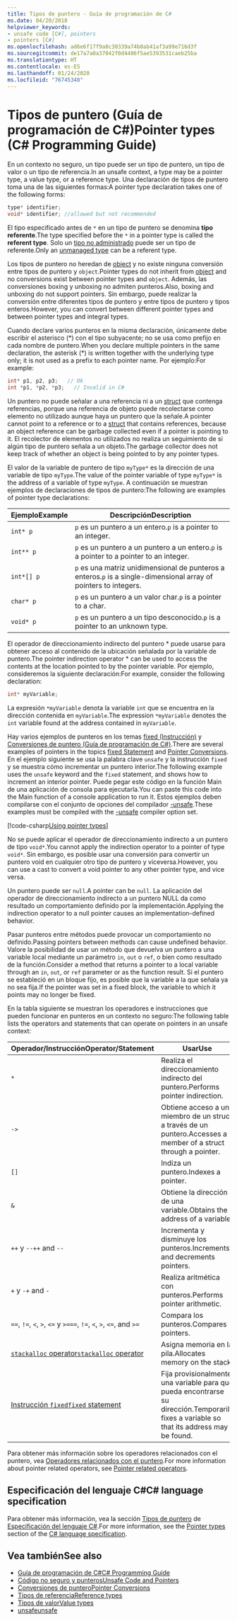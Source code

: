 ```yaml
---
title: Tipos de puntero - Guía de programación de C#
ms.date: 04/20/2018
helpviewer_keywords:
- unsafe code [C#], pointers
- pointers [C#]
ms.openlocfilehash: ad6e6f17f9a8c30339a74b8ab41af3a99e716d3f
ms.sourcegitcommit: de17a7a0a37042f0d4406f5ae5393531caeb25ba
ms.translationtype: HT
ms.contentlocale: es-ES
ms.lasthandoff: 01/24/2020
ms.locfileid: "76745348"
---
```

# <a name="pointer-types-c-programming-guide"></a><span data-ttu-id="e916b-102">Tipos de puntero (Guía de programación de C#)</span><span class="sxs-lookup"><span data-stu-id="e916b-102">Pointer types (C# Programming Guide)</span></span>

<span data-ttu-id="e916b-103">En un contexto no seguro, un tipo puede ser un tipo de puntero, un tipo de valor o un tipo de referencia.</span><span class="sxs-lookup"><span data-stu-id="e916b-103">In an unsafe context, a type may be a pointer type, a value type, or a reference type.</span></span> <span data-ttu-id="e916b-104">Una declaración de tipos de puntero toma una de las siguientes formas:</span><span class="sxs-lookup"><span data-stu-id="e916b-104">A pointer type declaration takes one of the following forms:</span></span>

``` csharp
type* identifier;
void* identifier; //allowed but not recommended
```

<span data-ttu-id="e916b-105">El tipo especificado antes de `*` en un tipo de puntero se denomina **tipo referente**.</span><span class="sxs-lookup"><span data-stu-id="e916b-105">The type specified before the `*` in a pointer type is called the **referent type**.</span></span> <span data-ttu-id="e916b-106">Solo un [tipo no administrado](../../language-reference/builtin-types/unmanaged-types.md) puede ser un tipo de referente.</span><span class="sxs-lookup"><span data-stu-id="e916b-106">Only an [unmanaged type](../../language-reference/builtin-types/unmanaged-types.md) can be a referent type.</span></span>

<span data-ttu-id="e916b-107">Los tipos de puntero no heredan de [object](../../language-reference/builtin-types/reference-types.md) y no existe ninguna conversión entre tipos de puntero y `object`.</span><span class="sxs-lookup"><span data-stu-id="e916b-107">Pointer types do not inherit from [object](../../language-reference/builtin-types/reference-types.md) and no conversions exist between pointer types and `object`.</span></span> <span data-ttu-id="e916b-108">Además, las conversiones boxing y unboxing no admiten punteros.</span><span class="sxs-lookup"><span data-stu-id="e916b-108">Also, boxing and unboxing do not support pointers.</span></span> <span data-ttu-id="e916b-109">Sin embargo, puede realizar la conversión entre diferentes tipos de puntero y entre tipos de puntero y tipos enteros.</span><span class="sxs-lookup"><span data-stu-id="e916b-109">However, you can convert between different pointer types and between pointer types and integral types.</span></span>

<span data-ttu-id="e916b-110">Cuando declare varios punteros en la misma declaración, únicamente debe escribir el asterisco (\*) con el tipo subyacente; no se usa como prefijo en cada nombre de puntero.</span><span class="sxs-lookup"><span data-stu-id="e916b-110">When you declare multiple pointers in the same declaration, the asterisk (\*) is written together with the underlying type only; it is not used as a prefix to each pointer name.</span></span> <span data-ttu-id="e916b-111">Por ejemplo:</span><span class="sxs-lookup"><span data-stu-id="e916b-111">For example:</span></span>

```csharp
int* p1, p2, p3;   // Ok
int *p1, *p2, *p3;   // Invalid in C#
```

<span data-ttu-id="e916b-112">Un puntero no puede señalar a una referencia ni a un [struct](../../language-reference/keywords/struct.md) que contenga referencias, porque una referencia de objeto puede recolectarse como elemento no utilizado aunque haya un puntero que la señale.</span><span class="sxs-lookup"><span data-stu-id="e916b-112">A pointer cannot point to a reference or to a [struct](../../language-reference/keywords/struct.md) that contains references, because an object reference can be garbage collected even if a pointer is pointing to it.</span></span> <span data-ttu-id="e916b-113">El recolector de elementos no utilizados no realiza un seguimiento de si algún tipo de puntero señala a un objeto.</span><span class="sxs-lookup"><span data-stu-id="e916b-113">The garbage collector does not keep track of whether an object is being pointed to by any pointer types.</span></span>

<span data-ttu-id="e916b-114">El valor de la variable de puntero de tipo `myType*` es la dirección de una variable de tipo `myType`.</span><span class="sxs-lookup"><span data-stu-id="e916b-114">The value of the pointer variable of type `myType*` is the address of a variable of type `myType`.</span></span> <span data-ttu-id="e916b-115">A continuación se muestran ejemplos de declaraciones de tipos de puntero:</span><span class="sxs-lookup"><span data-stu-id="e916b-115">The following are examples of pointer type declarations:</span></span>

|<span data-ttu-id="e916b-116">Ejemplo</span><span class="sxs-lookup"><span data-stu-id="e916b-116">Example</span></span>|<span data-ttu-id="e916b-117">Descripción</span><span class="sxs-lookup"><span data-stu-id="e916b-117">Description</span></span>|
|-------------|-----------------|
|`int* p`|<span data-ttu-id="e916b-118">`p` es un puntero a un entero.</span><span class="sxs-lookup"><span data-stu-id="e916b-118">`p` is a pointer to an integer.</span></span>|
|`int** p`|<span data-ttu-id="e916b-119">`p` es un puntero a un puntero a un entero.</span><span class="sxs-lookup"><span data-stu-id="e916b-119">`p` is a pointer to a pointer to an integer.</span></span>|
|`int*[] p`|<span data-ttu-id="e916b-120">`p` es una matriz unidimensional de punteros a enteros.</span><span class="sxs-lookup"><span data-stu-id="e916b-120">`p` is a single-dimensional array of pointers to integers.</span></span>|
|`char* p`|<span data-ttu-id="e916b-121">`p` es un puntero a un valor char.</span><span class="sxs-lookup"><span data-stu-id="e916b-121">`p` is a pointer to a char.</span></span>|
|`void* p`|<span data-ttu-id="e916b-122">`p` es un puntero a un tipo desconocido.</span><span class="sxs-lookup"><span data-stu-id="e916b-122">`p` is a pointer to an unknown type.</span></span>|

<span data-ttu-id="e916b-123">El operador de direccionamiento indirecto del puntero \* puede usarse para obtener acceso al contenido de la ubicación señalada por la variable de puntero.</span><span class="sxs-lookup"><span data-stu-id="e916b-123">The pointer indirection operator \* can be used to access the contents at the location pointed to by the pointer variable.</span></span> <span data-ttu-id="e916b-124">Por ejemplo, consideremos la siguiente declaración:</span><span class="sxs-lookup"><span data-stu-id="e916b-124">For example, consider the following declaration:</span></span>

```csharp
int* myVariable;
```

<span data-ttu-id="e916b-125">La expresión `*myVariable` denota la variable `int` que se encuentra en la dirección contenida en `myVariable`.</span><span class="sxs-lookup"><span data-stu-id="e916b-125">The expression `*myVariable` denotes the `int` variable found at the address contained in `myVariable`.</span></span>

<span data-ttu-id="e916b-126">Hay varios ejemplos de punteros en los temas [fixed (Instrucción)](../../language-reference/keywords/fixed-statement.md) y [Conversiones de puntero (Guía de programación de C#)](./pointer-conversions.md).</span><span class="sxs-lookup"><span data-stu-id="e916b-126">There are several examples of pointers in the topics [fixed Statement](../../language-reference/keywords/fixed-statement.md) and [Pointer Conversions](./pointer-conversions.md).</span></span> <span data-ttu-id="e916b-127">En el ejemplo siguiente se usa la palabra clave `unsafe` y la instrucción `fixed` y se muestra cómo incrementar un puntero interior.</span><span class="sxs-lookup"><span data-stu-id="e916b-127">The following example uses the `unsafe` keyword and the `fixed` statement, and shows how to increment an interior pointer.</span></span>  <span data-ttu-id="e916b-128">Puede pegar este código en la función Main de una aplicación de consola para ejecutarla.</span><span class="sxs-lookup"><span data-stu-id="e916b-128">You can paste this code into the Main function of a console application to run it.</span></span> <span data-ttu-id="e916b-129">Estos ejemplos deben compilarse con el conjunto de opciones del compilador [-unsafe](../../language-reference/compiler-options/unsafe-compiler-option.md).</span><span class="sxs-lookup"><span data-stu-id="e916b-129">These examples must be compiled with the [-unsafe](../../language-reference/compiler-options/unsafe-compiler-option.md) compiler option set.</span></span>

[!code-csharp[Using pointer types](../../../../samples/snippets/csharp/keywords/FixedKeywordExamples.cs#5)]

<span data-ttu-id="e916b-130">No se puede aplicar el operador de direccionamiento indirecto a un puntero de tipo `void*`.</span><span class="sxs-lookup"><span data-stu-id="e916b-130">You cannot apply the indirection operator to a pointer of type `void*`.</span></span> <span data-ttu-id="e916b-131">Sin embargo, es posible usar una conversión para convertir un puntero void en cualquier otro tipo de puntero y viceversa.</span><span class="sxs-lookup"><span data-stu-id="e916b-131">However, you can use a cast to convert a void pointer to any other pointer type, and vice versa.</span></span>

<span data-ttu-id="e916b-132">Un puntero puede ser `null`.</span><span class="sxs-lookup"><span data-stu-id="e916b-132">A pointer can be `null`.</span></span> <span data-ttu-id="e916b-133">La aplicación del operador de direccionamiento indirecto a un puntero NULL da como resultado un comportamiento definido por la implementación.</span><span class="sxs-lookup"><span data-stu-id="e916b-133">Applying the indirection operator to a null pointer causes an implementation-defined behavior.</span></span>

<span data-ttu-id="e916b-134">Pasar punteros entre métodos puede provocar un comportamiento no definido.</span><span class="sxs-lookup"><span data-stu-id="e916b-134">Passing pointers between methods can cause undefined behavior.</span></span> <span data-ttu-id="e916b-135">Valore la posibilidad de usar un método que devuelva un puntero a una variable local mediante un parámetro `in`, `out` o `ref`, o bien como resultado de la función.</span><span class="sxs-lookup"><span data-stu-id="e916b-135">Consider a method that returns a pointer to a local variable through an `in`, `out`, or `ref` parameter or as the function result.</span></span> <span data-ttu-id="e916b-136">Si el puntero se estableció en un bloque fijo, es posible que la variable a la que señala ya no sea fija.</span><span class="sxs-lookup"><span data-stu-id="e916b-136">If the pointer was set in a fixed block, the variable to which it points may no longer be fixed.</span></span>

<span data-ttu-id="e916b-137">En la tabla siguiente se muestran los operadores e instrucciones que pueden funcionar en punteros en un contexto no seguro:</span><span class="sxs-lookup"><span data-stu-id="e916b-137">The following table lists the operators and statements that can operate on pointers in an unsafe context:</span></span>

|<span data-ttu-id="e916b-138">Operador/Instrucción</span><span class="sxs-lookup"><span data-stu-id="e916b-138">Operator/Statement</span></span>|<span data-ttu-id="e916b-139">Usar</span><span class="sxs-lookup"><span data-stu-id="e916b-139">Use</span></span>|
|-------------------------|---------|
|`*`|<span data-ttu-id="e916b-140">Realiza el direccionamiento indirecto del puntero.</span><span class="sxs-lookup"><span data-stu-id="e916b-140">Performs pointer indirection.</span></span>|
|`->`|<span data-ttu-id="e916b-141">Obtiene acceso a un miembro de un struct a través de un puntero.</span><span class="sxs-lookup"><span data-stu-id="e916b-141">Accesses a member of a struct through a pointer.</span></span>|
|`[]`|<span data-ttu-id="e916b-142">Indiza un puntero.</span><span class="sxs-lookup"><span data-stu-id="e916b-142">Indexes a pointer.</span></span>|
|`&`|<span data-ttu-id="e916b-143">Obtiene la dirección de una variable.</span><span class="sxs-lookup"><span data-stu-id="e916b-143">Obtains the address of a variable.</span></span>|
|<span data-ttu-id="e916b-144">`++` y `--`</span><span class="sxs-lookup"><span data-stu-id="e916b-144">`++` and `--`</span></span>|<span data-ttu-id="e916b-145">Incrementa y disminuye los punteros.</span><span class="sxs-lookup"><span data-stu-id="e916b-145">Increments and decrements pointers.</span></span>|
|<span data-ttu-id="e916b-146">`+` y `-`</span><span class="sxs-lookup"><span data-stu-id="e916b-146">`+` and `-`</span></span>|<span data-ttu-id="e916b-147">Realiza aritmética con punteros.</span><span class="sxs-lookup"><span data-stu-id="e916b-147">Performs pointer arithmetic.</span></span>|
|<span data-ttu-id="e916b-148">`==`, `!=`, `<`, `>`, `<=` y `>=`</span><span class="sxs-lookup"><span data-stu-id="e916b-148">`==`, `!=`, `<`, `>`, `<=`, and `>=`</span></span>|<span data-ttu-id="e916b-149">Compara los punteros.</span><span class="sxs-lookup"><span data-stu-id="e916b-149">Compares pointers.</span></span>|
|[<span data-ttu-id="e916b-150">`stackalloc` operator</span><span class="sxs-lookup"><span data-stu-id="e916b-150">`stackalloc` operator</span></span>](../../language-reference/operators/stackalloc.md)|<span data-ttu-id="e916b-151">Asigna memoria en la pila.</span><span class="sxs-lookup"><span data-stu-id="e916b-151">Allocates memory on the stack.</span></span>|
|[<span data-ttu-id="e916b-152">Instrucción `fixed`</span><span class="sxs-lookup"><span data-stu-id="e916b-152">`fixed` statement</span></span>](../../language-reference/keywords/fixed-statement.md)|<span data-ttu-id="e916b-153">Fija provisionalmente una variable para que pueda encontrarse su dirección.</span><span class="sxs-lookup"><span data-stu-id="e916b-153">Temporarily fixes a variable so that its address may be found.</span></span>|

<span data-ttu-id="e916b-154">Para obtener más información sobre los operadores relacionados con el puntero, vea [Operadores relacionados con el puntero](../../language-reference/operators/pointer-related-operators.md).</span><span class="sxs-lookup"><span data-stu-id="e916b-154">For more information about pointer related operators, see [Pointer related operators](../../language-reference/operators/pointer-related-operators.md).</span></span>

## <a name="c-language-specification"></a><span data-ttu-id="e916b-155">Especificación del lenguaje C#</span><span class="sxs-lookup"><span data-stu-id="e916b-155">C# language specification</span></span>

<span data-ttu-id="e916b-156">Para obtener más información, vea la sección [Tipos de puntero](~/_csharplang/spec/unsafe-code.md#pointer-types) de [Especificación del lenguaje C#](~/_csharplang/spec/introduction.md).</span><span class="sxs-lookup"><span data-stu-id="e916b-156">For more information, see the [Pointer types](~/_csharplang/spec/unsafe-code.md#pointer-types) section of the [C# language specification](~/_csharplang/spec/introduction.md).</span></span>

## <a name="see-also"></a><span data-ttu-id="e916b-157">Vea también</span><span class="sxs-lookup"><span data-stu-id="e916b-157">See also</span></span>

- [<span data-ttu-id="e916b-158">Guía de programación de C#</span><span class="sxs-lookup"><span data-stu-id="e916b-158">C# Programming Guide</span></span>](../index.md)
- [<span data-ttu-id="e916b-159">Código no seguro y punteros</span><span class="sxs-lookup"><span data-stu-id="e916b-159">Unsafe Code and Pointers</span></span>](index.md)
- [<span data-ttu-id="e916b-160">Conversiones de puntero</span><span class="sxs-lookup"><span data-stu-id="e916b-160">Pointer Conversions</span></span>](pointer-conversions.md)
- [<span data-ttu-id="e916b-161">Tipos de referencia</span><span class="sxs-lookup"><span data-stu-id="e916b-161">Reference types</span></span>](../../language-reference/keywords/reference-types.md)
- [<span data-ttu-id="e916b-162">Tipos de valor</span><span class="sxs-lookup"><span data-stu-id="e916b-162">Value types</span></span>](../../language-reference/builtin-types/value-types.md)
- [<span data-ttu-id="e916b-163">unsafe</span><span class="sxs-lookup"><span data-stu-id="e916b-163">unsafe</span></span>](../../language-reference/keywords/unsafe.md)
